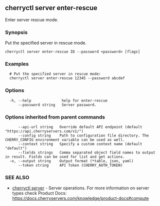 ## cherryctl server enter-rescue

Enter server rescue mode.

### Synopsis

Put the specified server in rescue mode.

```
cherryctl server enter-rescue ID --password <password> [flags]
```

### Examples

```
  # Put the specified server in rescue mode:
  cherryctl server enter-rescue 12345 --password abcdef
```

### Options

```
  -h, --help              help for enter-rescue
      --password string   Server password.
```

### Options inherited from parent commands

```
      --api-url string   Override default API endpoint (default "https://api.cherryservers.com/v1/")
      --config string    Path to configuration file directory. The CHERRY_CONFIG environment variable can be used as well.
      --context string   Specify a custom context name (default "default")
      --fields strings   Comma separated object field names to output in result. Fields can be used for list and get actions.
  -o, --output string    Output format (*table, json, yaml)
      --token string     API Token (CHERRY_AUTH_TOKEN)
```

### SEE ALSO

* [cherryctl server](cherryctl_server.md)	 - Server operations. For more information on server types check Product Docs: https://docs.cherryservers.com/knowledge/product-docs#compute

